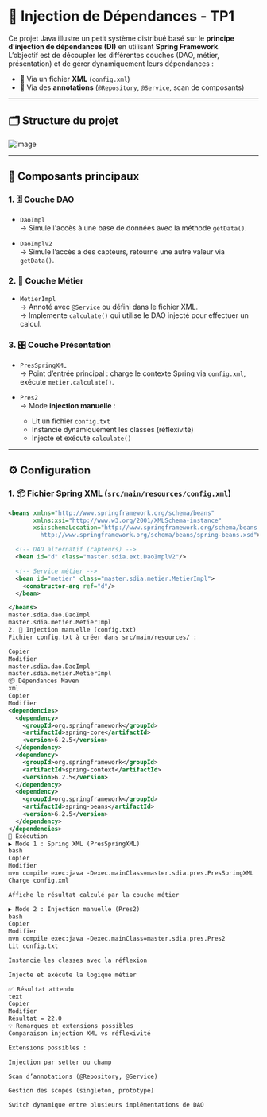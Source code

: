 # 💉 Injection de Dépendances - TP1

Ce projet Java illustre un petit système distribué basé sur le **principe d’injection de dépendances (DI)** en utilisant **Spring Framework**.  
L’objectif est de découpler les différentes couches (DAO, métier, présentation) et de gérer dynamiquement leurs dépendances :

- 📄 Via un fichier **XML** (`config.xml`)
- 🧩 Via des **annotations** (`@Repository`, `@Service`, scan de composants)

---

## 🗂️ Structure du projet

![image](https://github.com/user-attachments/assets/b5563048-9dbd-432b-a824-315278234c1a)

---

## 🔧 Composants principaux

### 1. 🗄️ Couche DAO

- `DaoImpl`  
  → Simule l'accès à une base de données avec la méthode `getData()`.

- `DaoImplV2`  
  → Simule l’accès à des capteurs, retourne une autre valeur via `getData()`.

### 2. 🧠 Couche Métier

- `MetierImpl`  
  → Annoté avec `@Service` ou défini dans le fichier XML.  
  → Implemente `calculate()` qui utilise le DAO injecté pour effectuer un calcul.

### 3. 🎛️ Couche Présentation

- `PresSpringXML`  
  → Point d’entrée principal : charge le contexte Spring via `config.xml`, exécute `metier.calculate()`.

- `Pres2`  
  → Mode **injection manuelle** :
    - Lit un fichier `config.txt`
    - Instancie dynamiquement les classes (réflexivité)
    - Injecte et exécute `calculate()`

---

## ⚙️ Configuration

### 1. 📦 Fichier Spring XML (`src/main/resources/config.xml`)

```xml
<beans xmlns="http://www.springframework.org/schema/beans"
       xmlns:xsi="http://www.w3.org/2001/XMLSchema-instance"
       xsi:schemaLocation="http://www.springframework.org/schema/beans
         http://www.springframework.org/schema/beans/spring-beans.xsd">

  <!-- DAO alternatif (capteurs) -->
  <bean id="d" class="master.sdia.ext.DaoImplV2"/>

  <!-- Service métier -->
  <bean id="metier" class="master.sdia.metier.MetierImpl">
    <constructor-arg ref="d"/>
  </bean>

</beans>
master.sdia.dao.DaoImpl
master.sdia.metier.MetierImpl
2. 📝 Injection manuelle (config.txt)
Fichier config.txt à créer dans src/main/resources/ :

Copier
Modifier
master.sdia.dao.DaoImpl
master.sdia.metier.MetierImpl
📦 Dépendances Maven
xml
Copier
Modifier
<dependencies>
  <dependency>
    <groupId>org.springframework</groupId>
    <artifactId>spring-core</artifactId>
    <version>6.2.5</version>
  </dependency>
  <dependency>
    <groupId>org.springframework</groupId>
    <artifactId>spring-context</artifactId>
    <version>6.2.5</version>
  </dependency>
  <dependency>
    <groupId>org.springframework</groupId>
    <artifactId>spring-beans</artifactId>
    <version>6.2.5</version>
  </dependency>
</dependencies>
🚀 Exécution
▶️ Mode 1 : Spring XML (PresSpringXML)
bash
Copier
Modifier
mvn compile exec:java -Dexec.mainClass=master.sdia.pres.PresSpringXML
Charge config.xml

Affiche le résultat calculé par la couche métier

▶️ Mode 2 : Injection manuelle (Pres2)
bash
Copier
Modifier
mvn compile exec:java -Dexec.mainClass=master.sdia.pres.Pres2
Lit config.txt

Instancie les classes avec la réflexion

Injecte et exécute la logique métier

✅ Résultat attendu
text
Copier
Modifier
Résultat = 22.0
💡 Remarques et extensions possibles
Comparaison injection XML vs réflexivité

Extensions possibles :

Injection par setter ou champ

Scan d’annotations (@Repository, @Service)

Gestion des scopes (singleton, prototype)

Switch dynamique entre plusieurs implémentations de DAO
